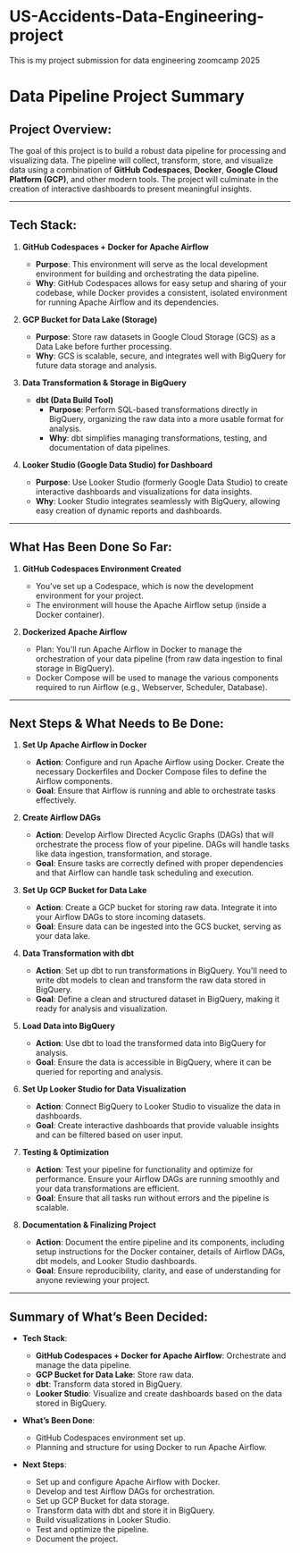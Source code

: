 # US-Accidents-Data-Engineering-project
This is my project submission for data engineering zoomcamp 2025


# Data Pipeline Project Summary

## **Project Overview:**
The goal of this project is to build a robust data pipeline for processing and visualizing data. The pipeline will collect, transform, store, and visualize data using a combination of **GitHub Codespaces**, **Docker**, **Google Cloud Platform (GCP)**, and other modern tools. The project will culminate in the creation of interactive dashboards to present meaningful insights.

---

## **Tech Stack:**

1. **GitHub Codespaces + Docker for Apache Airflow**  
   - **Purpose**: This environment will serve as the local development environment for building and orchestrating the data pipeline.
   - **Why**: GitHub Codespaces allows for easy setup and sharing of your codebase, while Docker provides a consistent, isolated environment for running Apache Airflow and its dependencies.

2. **GCP Bucket for Data Lake (Storage)**  
   - **Purpose**: Store raw datasets in Google Cloud Storage (GCS) as a Data Lake before further processing.
   - **Why**: GCS is scalable, secure, and integrates well with BigQuery for future data storage and analysis.

3. **Data Transformation & Storage in BigQuery**  
   - **dbt (Data Build Tool)**  
     - **Purpose**: Perform SQL-based transformations directly in BigQuery, organizing the raw data into a more usable format for analysis.
     - **Why**: dbt simplifies managing transformations, testing, and documentation of data pipelines.

4. **Looker Studio (Google Data Studio) for Dashboard**  
   - **Purpose**: Use Looker Studio (formerly Google Data Studio) to create interactive dashboards and visualizations for data insights.
   - **Why**: Looker Studio integrates seamlessly with BigQuery, allowing easy creation of dynamic reports and dashboards.

---

## **What Has Been Done So Far:**
1. **GitHub Codespaces Environment Created**  
   - You've set up a Codespace, which is now the development environment for your project.
   - The environment will house the Apache Airflow setup (inside a Docker container).

2. **Dockerized Apache Airflow**  
   - Plan: You'll run Apache Airflow in Docker to manage the orchestration of your data pipeline (from raw data ingestion to final storage in BigQuery).
   - Docker Compose will be used to manage the various components required to run Airflow (e.g., Webserver, Scheduler, Database).

---

## **Next Steps & What Needs to Be Done:**

1. **Set Up Apache Airflow in Docker**  
   - **Action**: Configure and run Apache Airflow using Docker. Create the necessary Dockerfiles and Docker Compose files to define the Airflow components.
   - **Goal**: Ensure that Airflow is running and able to orchestrate tasks effectively.

2. **Create Airflow DAGs**  
   - **Action**: Develop Airflow Directed Acyclic Graphs (DAGs) that will orchestrate the process flow of your pipeline. DAGs will handle tasks like data ingestion, transformation, and storage.
   - **Goal**: Ensure tasks are correctly defined with proper dependencies and that Airflow can handle task scheduling and execution.

3. **Set Up GCP Bucket for Data Lake**  
   - **Action**: Create a GCP bucket for storing raw data. Integrate it into your Airflow DAGs to store incoming datasets.
   - **Goal**: Ensure data can be ingested into the GCS bucket, serving as your data lake.

4. **Data Transformation with dbt**  
   - **Action**: Set up dbt to run transformations in BigQuery. You'll need to write dbt models to clean and transform the raw data stored in BigQuery.
   - **Goal**: Define a clean and structured dataset in BigQuery, making it ready for analysis and visualization.

5. **Load Data into BigQuery**  
   - **Action**: Use dbt to load the transformed data into BigQuery for analysis.
   - **Goal**: Ensure the data is accessible in BigQuery, where it can be queried for reporting and analysis.

6. **Set Up Looker Studio for Data Visualization**  
   - **Action**: Connect BigQuery to Looker Studio to visualize the data in dashboards.
   - **Goal**: Create interactive dashboards that provide valuable insights and can be filtered based on user input.

7. **Testing & Optimization**  
   - **Action**: Test your pipeline for functionality and optimize for performance. Ensure your Airflow DAGs are running smoothly and your data transformations are efficient.
   - **Goal**: Ensure that all tasks run without errors and the pipeline is scalable.

8. **Documentation & Finalizing Project**  
   - **Action**: Document the entire pipeline and its components, including setup instructions for the Docker container, details of Airflow DAGs, dbt models, and Looker Studio dashboards.
   - **Goal**: Ensure reproducibility, clarity, and ease of understanding for anyone reviewing your project.

---

## **Summary of What’s Been Decided:**
- **Tech Stack**:
  - **GitHub Codespaces + Docker for Apache Airflow**: Orchestrate and manage the data pipeline.
  - **GCP Bucket for Data Lake**: Store raw data.
  - **dbt**: Transform data stored in BigQuery.
  - **Looker Studio**: Visualize and create dashboards based on the data stored in BigQuery.

- **What’s Been Done**:
  - GitHub Codespaces environment set up.
  - Planning and structure for using Docker to run Apache Airflow.
  
- **Next Steps**:
  - Set up and configure Apache Airflow with Docker.
  - Develop and test Airflow DAGs for orchestration.
  - Set up GCP Bucket for data storage.
  - Transform data with dbt and store it in BigQuery.
  - Build visualizations in Looker Studio.
  - Test and optimize the pipeline.
  - Document the project.

